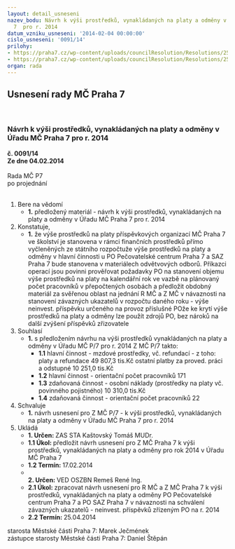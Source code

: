 ```yaml
---
layout: detail_usneseni
nazev_bodu: Návrh k výši prostředků, vynakládaných na platy a odměny v Úřadu MČ Praha
  7  pro r. 2014
datum_vzniku_usneseni: '2014-02-04 00:00:00'
cislo_usneseni: '0091/14'
prilohy:
- https://praha7.cz/wp-content/uploads/councilResolution/Resolutions/25290/5-14-p10001.pdf
- https://praha7.cz/wp-content/uploads/councilResolution/Resolutions/25290/5-14-mzdy_2014__z_m%c4%8d_usnesen%c3%ad.doc
organ: rada
---
```

<div id="ucUsn_pList" class="usn">
	<span><h2>Usnesení rady MČ Praha 7 </h2>
<br></span><div class="standBody">
<span><h3>Návrh k výši prostředků, vynakládaných na platy a odměny v Úřadu MČ Praha 7  pro r. 2014</h3></span><div class="center">
		<strong>č. 0091/14</strong><br>
	</div>
<div class="center">
		<strong>Ze dne 04.02.2014</strong><br><br>
	</div>Rada MČ P7<br> po projednání<br><br><ol>
<li>Bere na vědomí<ul><li>
<strong>1.</strong> předložený materiál - návrh k výši prostředků, vynakládaných na platy a odměny v Úřadu MČ Praha 7  pro r. 2014</li></ul>
</li>
<li>Konstatuje,<ul><li>
<strong>1.</strong> že výše prostředků na platy příspěvkových organizací MČ Praha 7 ve školství je stanovena  v rámci finančních prostředků přímo  vyčleněných ze státního rozpočtuže výše prostředků na platy a odměny  v hlavní činnosti u PO Pečovatelské centrum Praha 7 a SAZ Praha 7 bude stanovena v materiálech odvětvových odborů.  Příkazci operací jsou povinni prověřovat požadavky PO na stanovení objemu výše prostředků na platy na kalendářní  rok ve vazbě na plánovaný počet pracovníků v přepočtených osobách a předložit obdobný materiál za svěřenou oblast na jednání R MČ  a Z MČ v návaznosti na stanovení závazných ukazatelů v rozpočtu daného roku - výše neinvest. příspěvku určeného na provoz příslušné POže ke krytí výše prostředků na platy a odměny lze použít zdrojů PO, bez nároků na další zvýšení příspěvků  zřizovatele    </li></ul>
</li>
<li>Souhlasí<ul><li>
<strong>1.</strong> s předložením návrhu na výši prostředků vynakládaných na platy a odměny v Úřadu MČ P/7 pro r. 2014  Z MČ P/7 takto:                                                                   <ul>
<li>
<strong>1.1</strong> hlavní činnost  -  mzdové prostředky, vč. refundací -  z toho:  platy a refundace	                                                         49 807,3   tis.Kč         ostatní platby za proved. práci a odstupné                     10 251,0   tis.Kč </li>
<li>
<strong>1.2</strong> hlavní činnost - orientační počet pracovníků                         171</li>
<li>
<strong>1.3</strong> zdaňovaná činnost - osobní náklady (prostředky na platy vč. povinného pojistného)                                                                       10 310,0 tis.Kč </li>
<li>
<strong>1.4</strong> zdaňovaná činnost - orientační počet pracovníků                     22</li>
</ul>
</li></ul>
</li>
<li>Schvaluje<ul><li>
<strong>1.</strong> návrh usnesení pro Z MČ P/7 - k výši prostředků, vynakládaných na platy a odměny v Úřadu MČ Praha 7 pro r. 2014</li></ul>
</li>
<li>Ukládá<ul>
<li>
<strong>1. Určen: </strong>ZAS STA Kaštovský Tomáš MUDr.</li>
<li>
<strong>1.1 Úkol: </strong>předložit návrh usnesení pro Z MČ Praha 7 k výši prostředků, vynakládaných na platy a odměny pro rok 2014   v Úřadu MČ Praha 7 </li>
<li>
<strong>1.2 Termín: </strong>17.02.2014</li>
<li>
<strong><br>2. Určen: </strong>VED OSZBN Remeš René Ing.</li>
<li>
<strong>2.1 Úkol: </strong>zpracovat návrh usnesení pro R MČ a  Z MČ Praha 7 k výši prostředků, vynakládaných na platy a odměny PO Pečovatelské centrum Praha 7 a PO SAZ Praha 7 v návaznosti na schválení závazných ukazatelů - neinvest. příspěvků  zřízeným PO na r. 2014 </li>
<li>
<strong>2.2 Termín: </strong>25.04.2014</li>
</ul>
</li>
</ol>starosta Městské části Praha 7: Marek Ječmének<br>zástupce starosty Městské části Praha 7: Daniel Štěpán 
</div>
</div>